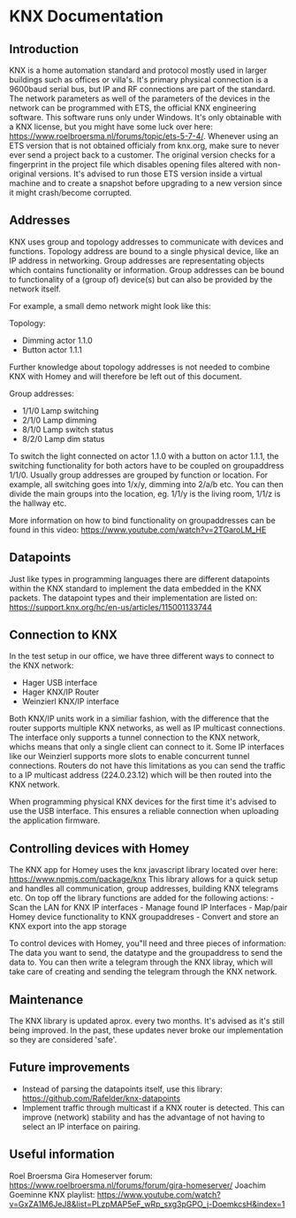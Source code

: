 # KNX Documentation

## Introduction
KNX is a home automation standard and protocol mostly used in larger buildings such as offices or villa's.
It's primary physical connection is a 9600baud serial bus, but IP and RF connections are part of the standard.
The network parameters as well of the parameters of the devices in the network can be programmed with ETS, the official KNX engineering software.
This software runs only under Windows. It's only obtainable with a KNX license, but you might have some luck over here: https://www.roelbroersma.nl/forums/topic/ets-5-7-4/. 
Whenever using an ETS version that is not obtained officialy from knx.org, make sure to never ever send a project back to a customer.
The original version checks for a fingerprint in the project file which disables opening files altered with non-original versions.
It's advised to run those ETS version inside a virtual machine and to create a snapshot before upgrading to a new version since it might crash/become corrupted.

## Addresses
KNX uses group and topology addresses to communicate with devices and functions. Topology address are bound to a single physical device, like an IP address in networking.
Group addresses are representating objects which contains functionality or information. Group addresses can be bound to functionality of a (group of) device(s) but can also be provided by the network itself.

For example, a small demo network might look like this:

Topology:
- Dimming actor 1.1.0
- Button actor 1.1.1

Further knowledge about topology addresses is not needed to combine KNX with Homey and will therefore be left out of this document.

Group addresses:
- 1/1/0 Lamp switching
- 2/1/0 Lamp dimming
- 8/1/0 Lamp switch status
- 8/2/0 Lamp dim status

To switch the light connected on actor 1.1.0 with a button on actor 1.1.1, the switching functionality for both actors have to be coupled on groupaddress 1/1/0.
Usually group addresses are grouped by function or location. For example, all switching goes into 1/x/y, dimming into 2/a/b etc.
You can then divide the main groups into the location, eg. 1/1/y is the living room, 1/1/z is the hallway etc.

More information on how to bind functionality on groupaddresses can be found in this video: https://www.youtube.com/watch?v=2TGaroLM_HE 

## Datapoints
Just like types in programming languages there are different datapoints within the KNX standard to implement the data embedded in the KNX packets.
The datapoint types and their implementation are listed on: https://support.knx.org/hc/en-us/articles/115001133744

## Connection to KNX
In the test setup in our office, we have three different ways to connect to the KNX network:
- Hager USB interface
- Hager KNX/IP Router
- Weinzierl KNX/IP interface

Both KNX/IP units work in a similiar fashion, with the difference that the router supports multiple KNX networks, as well as IP multicast connections.
The interface only supports a tunnel connection to the KNX network, whichs means that only a single client can connect to it. Some IP interfaces like our Weinzierl supports more slots to enable concurrent tunnel connections.
Routers do not have this limitations as you can send the traffic to a IP multicast address (224.0.23.12) which will be then routed into the KNX network.

When programming physical KNX devices for the first time it's advised to use the USB interface. This ensures a reliable connection when uploading the application firmware.

## Controlling devices with Homey
The KNX app for Homey uses the knx javascript library located over here: https://www.npmjs.com/package/knx
This library allows for a quick setup and handles all communication, group addresses, building KNX telegrams etc.
On top off the library functions are added for the following actions:
    - Scan the LAN for KNX IP interfaces
    - Manage found IP Interfaces
    - Map/pair Homey device functionality to KNX groupaddreses
    - Convert and store an KNX export into the app storage

To control devices with Homey, you"ll need and three pieces of information: The data you want to send, the datatype and the groupaddress to send the data to.
You can then write a telegram through the KNX libray, which will take care of creating and sending the telegram through the KNX network.

## Maintenance
The KNX library is updated aprox. every two months. It's advised as it's still being improved. In the past, these updates never broke our implementation so they are considered 'safe'.

## Future improvements
- Instead of parsing the datapoints itself, use this library: https://github.com/Rafelder/knx-datapoints
- Implement traffic through multicast if a KNX router is detected. This can improve (network) stability and has the advantage of not having to select an IP interface on pairing.

## Useful information
Roel Broersma Gira Homeserver forum: https://www.roelbroersma.nl/forums/forum/gira-homeserver/
Joachim Goeminne KNX playlist: https://www.youtube.com/watch?v=GxZA1M6JeJ8&list=PLzpMAP5eF_wRp_sxg3pGPO_j-DoemkcsH&index=1